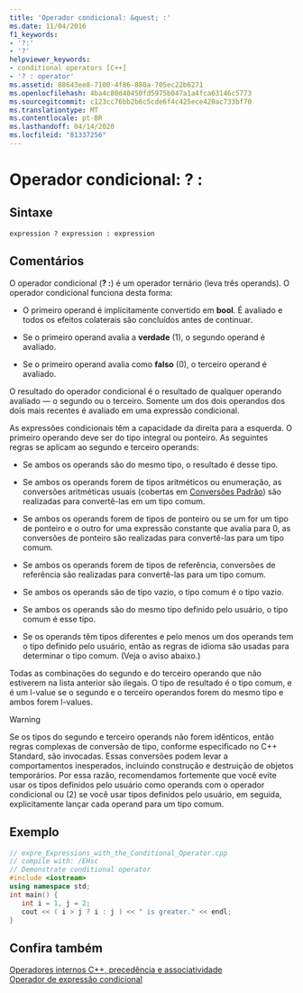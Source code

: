 ```yaml
---
title: 'Operador condicional: &quest; :'
ms.date: 11/04/2016
f1_keywords:
- '?:'
- '?'
helpviewer_keywords:
- conditional operators [C++]
- '? : operator'
ms.assetid: 88643ee8-7100-4f86-880a-705ec22b6271
ms.openlocfilehash: 4ba4c80d40450fd5975b047a1a4fca63146c5773
ms.sourcegitcommit: c123cc76bb2b6c5cde6f4c425ece420ac733bf70
ms.translationtype: MT
ms.contentlocale: pt-BR
ms.lasthandoff: 04/14/2020
ms.locfileid: "81337256"
---
```

# <a name="conditional-operator-quest-"></a>Operador condicional: &quest; :

## <a name="syntax"></a>Sintaxe

```
expression ? expression : expression
```

## <a name="remarks"></a>Comentários

O operador condicional (**? :**) é um operador ternário (leva três operands). O operador condicional funciona desta forma:

- O primeiro operand é implicitamente convertido em **bool**. É avaliado e todos os efeitos colaterais são concluídos antes de continuar.

- Se o primeiro operand avalia a **verdade** (1), o segundo operand é avaliado.

- Se o primeiro operand avalia como **falso** (0), o terceiro operand é avaliado.

O resultado do operador condicional é o resultado de qualquer operando avaliado — o segundo ou o terceiro. Somente um dos dois operandos dos dois mais recentes é avaliado em uma expressão condicional.

As expressões condicionais têm a capacidade da direita para a esquerda. O primeiro operando deve ser do tipo integral ou ponteiro. As seguintes regras se aplicam ao segundo e terceiro operands:

- Se ambos os operands são do mesmo tipo, o resultado é desse tipo.

- Se ambos os operands forem de tipos aritméticos ou enumeração, as conversões aritméticas usuais (cobertas em [Conversões Padrão](standard-conversions.md)) são realizadas para convertê-las em um tipo comum.

- Se ambos os operands forem de tipos de ponteiro ou se um for um tipo de ponteiro e o outro for uma expressão constante que avalia para 0, as conversões de ponteiro são realizadas para convertê-las para um tipo comum.

- Se ambos os operands forem de tipos de referência, conversões de referência são realizadas para convertê-las para um tipo comum.

- Se ambos os operands são de tipo vazio, o tipo comum é o tipo vazio.

- Se ambos os operands são do mesmo tipo definido pelo usuário, o tipo comum é esse tipo.

- Se os operands têm tipos diferentes e pelo menos um dos operands tem o tipo definido pelo usuário, então as regras de idioma são usadas para determinar o tipo comum. (Veja o aviso abaixo.)

Todas as combinações do segundo e do terceiro operando que não estiverem na lista anterior são ilegais. O tipo de resultado é o tipo comum, e é um l-value se o segundo e o terceiro operandos forem do mesmo tipo e ambos forem l-values.

> [!WARNING]
> Se os tipos do segundo e terceiro operands não forem idênticos, então regras complexas de conversão de tipo, conforme especificado no C++ Standard, são invocadas. Essas conversões podem levar a comportamentos inesperados, incluindo construção e destruição de objetos temporários. Por essa razão, recomendamos fortemente que você evite usar os tipos definidos pelo usuário como operands com o operador condicional ou (2) se você usar tipos definidos pelo usuário, em seguida, explicitamente lançar cada operand para um tipo comum.

## <a name="example"></a>Exemplo

```cpp
// expre_Expressions_with_the_Conditional_Operator.cpp
// compile with: /EHsc
// Demonstrate conditional operator
#include <iostream>
using namespace std;
int main() {
   int i = 1, j = 2;
   cout << ( i > j ? i : j ) << " is greater." << endl;
}
```

## <a name="see-also"></a>Confira também

[Operadores internos C++, precedência e associatividade](../cpp/cpp-built-in-operators-precedence-and-associativity.md)<br/>
[Operador de expressão condicional](../c-language/conditional-expression-operator.md)
